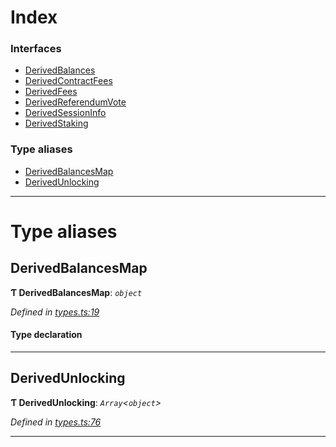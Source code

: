 

# Index

### Interfaces

* [DerivedBalances](../interfaces/_types_.derivedbalances.md)
* [DerivedContractFees](../interfaces/_types_.derivedcontractfees.md)
* [DerivedFees](../interfaces/_types_.derivedfees.md)
* [DerivedReferendumVote](../interfaces/_types_.derivedreferendumvote.md)
* [DerivedSessionInfo](../interfaces/_types_.derivedsessioninfo.md)
* [DerivedStaking](../interfaces/_types_.derivedstaking.md)

### Type aliases

* [DerivedBalancesMap](_types_.md#derivedbalancesmap)
* [DerivedUnlocking](_types_.md#derivedunlocking)

---

# Type aliases

<a id="derivedbalancesmap"></a>

##  DerivedBalancesMap

**Ƭ DerivedBalancesMap**: *`object`*

*Defined in [types.ts:19](https://github.com/polkadot-js/api/blob/ea991e4/packages/api-derive/src/types.ts#L19)*

#### Type declaration

[index: `string`]: [DerivedBalances](../interfaces/_types_.derivedbalances.md)

___
<a id="derivedunlocking"></a>

##  DerivedUnlocking

**Ƭ DerivedUnlocking**: *`Array`<`object`>*

*Defined in [types.ts:76](https://github.com/polkadot-js/api/blob/ea991e4/packages/api-derive/src/types.ts#L76)*

___

